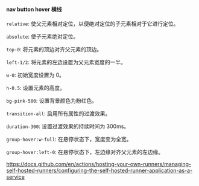 #### nav button hover 横线

`relative`: 使父元素相对定位，以便绝对定位的子元素相对于它进行定位。

`absolute`: 使子元素绝对定位。

`top-0`: 将元素的顶边对齐父元素的顶边。

`left-1/2`: 将元素的左边设置为父元素宽度的一半。

`w-0`: 初始宽度设置为 0。

`h-0.5`: 设置元素的高度。

`bg-pink-500`: 设置背景颜色为粉红色。

`transition-all`: 启用所有属性的过渡效果。

`duration-300`: 设置过渡效果的持续时间为 300ms。

`group-hover:w-full`: 在悬停状态下，宽度变为全宽。

`group-hover:left-0`: 在悬停状态下，左边缘对齐父元素的左边缘。

https://docs.github.com/en/actions/hosting-your-own-runners/managing-self-hosted-runners/configuring-the-self-hosted-runner-application-as-a-service
